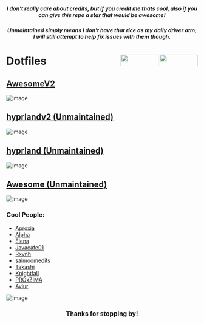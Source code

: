 <h5 align="center">I don't really care about credits, but if you credit me thats cool, also if you can give this repo a star that would be awesome!</h5> 
<h5 align="center">Unmaintained simply means I don't have that rice as my daily driver atm, I will still attempt to help fix issues with them though.</h5> 
<h1 align="left">Dotfiles


<img src="https://img.shields.io/github/watchers/d-solis/dotfiles?color=%238AB4F8&labelColor=101012&label=watchers&style=for-the-badge" width=100 height=30 align="right" />
<img src="https://img.shields.io/github/stars/d-solis/dotfiles?color=%238AB4F8&labelColor=101012&label=stars&style=for-the-badge" width=100 height=30 align="right" />

</h1> 



## [AwesomeV2](https://github.com/d-solis/dotfiles/tree/awesomev2) 
![image](https://raw.githubusercontent.com/d-solis/dotfiles/main/assets/AwesomeV2.png)

## [hyprlandv2 (Unmaintained)](https://github.com/d-solis/dotfiles/tree/hyprlandv2)
![image](https://raw.githubusercontent.com/d-solis/dotfiles/main/assets/HyprlandV2.png)

## [hyprland (Unmaintained)](https://github.com/d-solis/dotfiles/tree/hyprland)
![image](https://user-images.githubusercontent.com/43517199/224127003-05df16bd-e2ce-473f-a439-63f5127d0346.png)

## [Awesome (Unmaintained)](https://github.com/d-solis/dotfiles/tree/awesome) 
![image](https://user-images.githubusercontent.com/43517199/213189158-f95e7a2c-6ec6-42f8-9455-10ea5dc5280d.png)

### Cool People:

- [Aproxia](https://github.com/aproxia-dev)
- [Alpha](https://github.com/alphatechnolog)
- [Elena](https://github.com/elenapan)
- [Javacafe01](https://github.com/JavaCafe01)
- [Rxynh](https://github.com/rxyhn)
- [saimoomedits](https://github.com/saimoomedits)
- [Takashi](https://github.com/ThatTakashi)
- [Knightfall](https://github.com/Knightfall01)
- [PROxZIMA ](https://github.com/PROxZIMA)
- [Aylur](https://github.com/Aylur/)

![image](https://raw.githubusercontent.com/d-solis/dotfiles/main/assets/cat.svg)
<h3 align="center">
Thanks for stopping by!
</h3>
